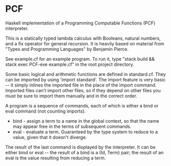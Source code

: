 # PCF
Haskell implementation of a Programming Computable Functions (PCF) interpreter.

This is a statically typed lambda calculus with Booleans, natural numbers, and a fix operator for general recursion. It is heavily based on material from "Types and Programming Languages" by Benjamin Pierce.

See example.cf for an example program. To run it, type "stack build && stack exec PCF-exe example.cf" in the root project directory.

Some basic logical and arithmetic functions are defined in standard.cf. They can be imported by using 'import standard'. The import feature is very basic -- it simply inlines the imported file in the place of the import command. Imported files can't import other files, so if they depend on other files you must be sure to import them manually and in the correct order.

A program is a sequence of commands, each of which is either a bind or eval command (not counting imports).
* bind - assign a term to a name in the global context, so that the name may appear free in the terms of subsequent commands.
* eval - evaluate a term. Guaranteed by the type system to reduce to a value, given that it doesn't diverge.

The result of the last command is displayed by the interpreter. It can be either bind or eval -- the result of a bind is a (Id, Term) pair; the result of an eval is the value resulting from reducing a term.
